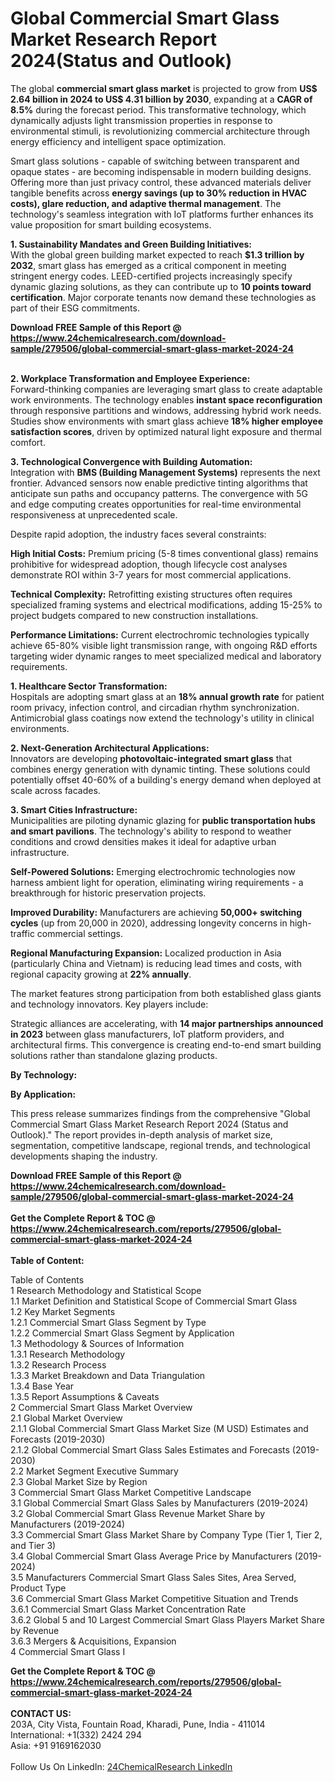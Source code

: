 <h1>Global Commercial Smart Glass Market Research Report 2024(Status and Outlook)</h1><p>The global <strong>commercial smart glass market</strong> is projected to grow from <strong>US$ 2.64 billion in 2024 to US$ 4.31 billion by 2030</strong>, expanding at a <strong>CAGR of 8.5%</strong> during the forecast period. This transformative technology, which dynamically adjusts light transmission properties in response to environmental stimuli, is revolutionizing commercial architecture through energy efficiency and intelligent space optimization.</p><p>Smart glass solutions - capable of switching between transparent and opaque states - are becoming indispensable in modern building designs. Offering more than just privacy control, these advanced materials deliver tangible benefits across <strong>energy savings (up to 30% reduction in HVAC costs), glare reduction, and adaptive thermal management</strong>. The technology's seamless integration with IoT platforms further enhances its value proposition for smart building ecosystems.</p><p><strong>1. Sustainability Mandates and Green Building Initiatives:</strong><br>
With the global green building market expected to reach <strong>$1.3 trillion by 2032</strong>, smart glass has emerged as a critical component in meeting stringent energy codes. LEED-certified projects increasingly specify dynamic glazing solutions, as they can contribute up to <strong>10 points toward certification</strong>. Major corporate tenants now demand these technologies as part of their ESG commitments.</p><div><b>Download FREE Sample of this Report @ 
            <a href="https://www.24chemicalresearch.com/download-sample/279506/global-commercial-smart-glass-market-2024-24">
            https://www.24chemicalresearch.com/download-sample/279506/global-commercial-smart-glass-market-2024-24</a></b></div><br><p><strong>2. Workplace Transformation and Employee Experience:</strong><br>
Forward-thinking companies are leveraging smart glass to create adaptable work environments. The technology enables <strong>instant space reconfiguration</strong> through responsive partitions and windows, addressing hybrid work needs. Studies show environments with smart glass achieve <strong>18% higher employee satisfaction scores</strong>, driven by optimized natural light exposure and thermal comfort.</p><p><strong>3. Technological Convergence with Building Automation:</strong><br>
Integration with <strong>BMS (Building Management Systems)</strong> represents the next frontier. Advanced sensors now enable predictive tinting algorithms that anticipate sun paths and occupancy patterns. The convergence with 5G and edge computing creates opportunities for real-time environmental responsiveness at unprecedented scale.</p><p>Despite rapid adoption, the industry faces several constraints:</p><p><strong>High Initial Costs:</strong> Premium pricing (5-8 times conventional glass) remains prohibitive for widespread adoption, though lifecycle cost analyses demonstrate ROI within 3-7 years for most commercial applications.</p><p><strong>Technical Complexity:</strong> Retrofitting existing structures often requires specialized framing systems and electrical modifications, adding 15-25% to project budgets compared to new construction installations.</p><p><strong>Performance Limitations:</strong> Current electrochromic technologies typically achieve 65-80% visible light transmission range, with ongoing R&amp;D efforts targeting wider dynamic ranges to meet specialized medical and laboratory requirements.</p><p><strong>1. Healthcare Sector Transformation:</strong><br>
Hospitals are adopting smart glass at an <strong>18% annual growth rate</strong> for patient room privacy, infection control, and circadian rhythm synchronization. Antimicrobial glass coatings now extend the technology's utility in clinical environments.</p><p><strong>2. Next-Generation Architectural Applications:</strong><br>
Innovators are developing <strong>photovoltaic-integrated smart glass</strong> that combines energy generation with dynamic tinting. These solutions could potentially offset 40-60% of a building's energy demand when deployed at scale across facades.</p><p><strong>3. Smart Cities Infrastructure:</strong><br>
Municipalities are piloting dynamic glazing for <strong>public transportation hubs and smart pavilions</strong>. The technology's ability to respond to weather conditions and crowd densities makes it ideal for adaptive urban infrastructure.</p><p><strong>Self-Powered Solutions:</strong> Emerging electrochromic technologies now harness ambient light for operation, eliminating wiring requirements - a breakthrough for historic preservation projects.</p><p><strong>Improved Durability:</strong> Manufacturers are achieving <strong>50,000+ switching cycles</strong> (up from 20,000 in 2020), addressing longevity concerns in high-traffic commercial settings.</p><p><strong>Regional Manufacturing Expansion:</strong> Localized production in Asia (particularly China and Vietnam) is reducing lead times and costs, with regional capacity growing at <strong>22% annually</strong>.</p><p>The market features strong participation from both established glass giants and technology innovators. Key players include:</p><p>Strategic alliances are accelerating, with <strong>14 major partnerships announced in 2023</strong> between glass manufacturers, IoT platform providers, and architectural firms. This convergence is creating end-to-end smart building solutions rather than standalone glazing products.</p><p><strong>By Technology:</strong>
      </p><p><strong>By Application:</strong>
      </p><p>This press release summarizes findings from the comprehensive "Global Commercial Smart Glass Market Research Report 2024 (Status and Outlook)." The report provides in-depth analysis of market size, segmentation, competitive landscape, regional trends, and technological developments shaping the industry.</p><div><b>Download FREE Sample of this Report @ 
            <a href="https://www.24chemicalresearch.com/download-sample/279506/global-commercial-smart-glass-market-2024-24">
            https://www.24chemicalresearch.com/download-sample/279506/global-commercial-smart-glass-market-2024-24</a></b></div><br><div><b>Get the Complete Report & TOC @ 
            <a href="https://www.24chemicalresearch.com/reports/279506/global-commercial-smart-glass-market-2024-24">
            https://www.24chemicalresearch.com/reports/279506/global-commercial-smart-glass-market-2024-24</a></b></div><br>
            <b>Table of Content:</b><p>Table of Contents<br />
 1 Research Methodology and Statistical Scope<br />
 1.1 Market Definition and Statistical Scope of Commercial Smart Glass<br />
 1.2 Key Market Segments<br />
 1.2.1 Commercial Smart Glass Segment by Type<br />
 1.2.2 Commercial Smart Glass Segment by Application<br />
 1.3 Methodology & Sources of Information<br />
 1.3.1 Research Methodology<br />
 1.3.2 Research Process<br />
 1.3.3 Market Breakdown and Data Triangulation<br />
 1.3.4 Base Year<br />
 1.3.5 Report Assumptions & Caveats<br />
 2 Commercial Smart Glass Market Overview<br />
 2.1 Global Market Overview<br />
 2.1.1 Global Commercial Smart Glass Market Size (M USD) Estimates and Forecasts (2019-2030)<br />
 2.1.2 Global Commercial Smart Glass Sales Estimates and Forecasts (2019-2030)<br />
 2.2 Market Segment Executive Summary<br />
 2.3 Global Market Size by Region<br />
 3 Commercial Smart Glass Market Competitive Landscape<br />
 3.1 Global Commercial Smart Glass Sales by Manufacturers (2019-2024)<br />
 3.2 Global Commercial Smart Glass Revenue Market Share by Manufacturers (2019-2024)<br />
 3.3 Commercial Smart Glass Market Share by Company Type (Tier 1, Tier 2, and Tier 3)<br />
 3.4 Global Commercial Smart Glass Average Price by Manufacturers (2019-2024)<br />
 3.5 Manufacturers Commercial Smart Glass Sales Sites, Area Served, Product Type<br />
 3.6 Commercial Smart Glass Market Competitive Situation and Trends<br />
 3.6.1 Commercial Smart Glass Market Concentration Rate<br />
 3.6.2 Global 5 and 10 Largest Commercial Smart Glass Players Market Share by Revenue<br />
 3.6.3 Mergers & Acquisitions, Expansion<br />
 4 Commercial Smart Glass I</p><div><b>Get the Complete Report & TOC @ 
            <a href="https://www.24chemicalresearch.com/reports/279506/global-commercial-smart-glass-market-2024-24">
            https://www.24chemicalresearch.com/reports/279506/global-commercial-smart-glass-market-2024-24</a></b></div><br><b>CONTACT US:</b><br>
            203A, City Vista, Fountain Road, Kharadi, Pune, India - 411014<br>
            International: +1(332) 2424 294<br>
            Asia: +91 9169162030 <br><br>
            Follow Us On LinkedIn: <a href="https://www.linkedin.com/company/24chemicalresearch/">24ChemicalResearch LinkedIn</a>